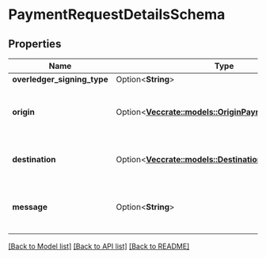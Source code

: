 # PaymentRequestDetailsSchema

## Properties

Name | Type | Description | Notes
------------ | ------------- | ------------- | -------------
**overledger_signing_type** | Option<**String**> |  | [optional]
**origin** | Option<[**Vec<crate::models::OriginPaymentSchema>**](OriginPaymentSchema.md)> | Where is this transaction coming from | [optional]
**destination** | Option<[**Vec<crate::models::DestinationPaymentSchema>**](DestinationPaymentSchema.md)> | The Destination of this transaction | [optional]
**message** | Option<**String**> | Any text-based element of the data payload | [optional]

[[Back to Model list]](../README.md#documentation-for-models) [[Back to API list]](../README.md#documentation-for-api-endpoints) [[Back to README]](../README.md)


